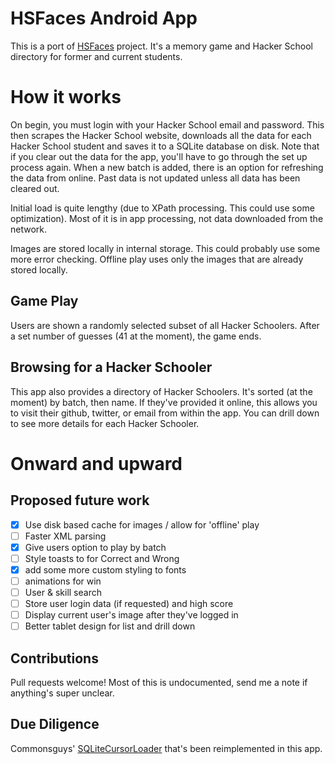 # HSFaces Android App

This is a port of [HSFaces](https://github.com/adamfraser/HSFaces) project.  It's a memory game and Hacker School directory
for former and current students.

# How it works

On begin, you must login with your Hacker School email and password.  This then scrapes the Hacker School website, downloads all the data for each Hacker
School student and saves it to a SQLite database on disk.  Note that if you clear out the data for the app, you'll have to
go through the set up process again.  When a new batch is added, there is an option for refreshing the data from online. Past data
 is not updated unless all data has been cleared out.  

Initial load is quite lengthy (due to XPath processing. This could use some optimization). Most of it is in app processing, 
not data downloaded from the network.

Images are stored locally in internal storage.  This could probably use some more error checking.  Offline play uses only the images that are already stored locally.

## Game Play

Users are shown a randomly selected subset of all Hacker Schoolers.  After a set number of guesses (41 at the moment), 
the game ends.

## Browsing for a Hacker Schooler

This app also provides a directory of Hacker Schoolers.  It's sorted (at the moment) by batch, then name.  If they've provided it online,
this allows you to visit their github, twitter, or email from within the app.  You can drill down to see more details for each 
Hacker Schooler.

# Onward and upward
## Proposed future work

- [x] Use disk based cache for images / allow for 'offline' play
- [ ] Faster XML parsing
- [x] Give users option to play by batch
- [ ] Style toasts to for Correct and Wrong
- [x] add some more custom styling to fonts
- [ ] animations for win
- [ ] User & skill search
- [ ] Store user login data (if requested) and high score
- [ ] Display current user's image after they've logged in
- [ ] Better tablet design for list and drill down

## Contributions

Pull requests welcome! Most of this is undocumented, send me a note if anything's super unclear.

## Due Diligence

Commonsguys' [SQLiteCursorLoader](https://github.com/commonsguy/cwac-loaderex/tree/master/src/com/commonsware/cwac/loaderex/acl) that's been reimplemented in this app. 
